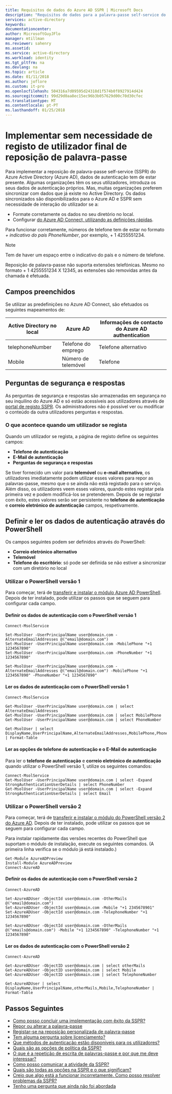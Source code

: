 ```yaml
---
title: Requisitos de dados do Azure AD SSPR | Microsoft Docs
description: "Requisitos de dados para a palavra-passe self-service do Azure AD como satisfazê-los e de reposição"
services: active-directory
keywords: 
documentationcenter: 
author: MicrosoftGuyJFlo
manager: mtillman
ms.reviewer: sahenry
ms.assetid: 
ms.service: active-directory
ms.workload: identity
ms.tgt_pltfrm: na
ms.devlang: na
ms.topic: article
ms.date: 01/11/2018
ms.author: joflore
ms.custom: it-pro
ms.openlocfilehash: 504316a7d09595d24318d1f574b0f8927914d424
ms.sourcegitcommit: 99d29d0aa8ec15ec96b3b057629d00c70d30cfec
ms.translationtype: MT
ms.contentlocale: pt-PT
ms.lasthandoff: 01/25/2018
---
```

# <a name="deploy-password-reset-without-requiring-end-user-registration"></a>Implementar sem necessidade de registo de utilizador final de reposição de palavra-passe

Para implementar a reposição de palavra-passe self-service (SSPR) do Azure Active Directory (Azure AD), dados de autenticação tem de estar presente. Algumas organizações têm os seus utilizadores, introduza os seus dados de autenticação próprios. Mas, muitas organizações preferem sincronizar com dados que já existe no Active Directory. Os dados sincronizados são disponibilizados para o Azure AD e SSPR sem necessidade de interação do utilizador se a:
   * Formate corretamente os dados no seu diretório no local.
   * Configurar [do Azure AD Connect, utilizando as definições rápidas](./connect/active-directory-aadconnect-get-started-express.md).

Para funcionar corretamente, números de telefone tem de estar no formato *+ indicativo do país PhoneNumber*, por exemplo, + 1 4255551234.

> [!NOTE]
> Tem de haver um espaço entre o indicativo do país e o número de telefone.
>
> Reposição de palavra-passe não suporta extensões telefónicas. Mesmo no formato + 1 4255551234 X 12345, as extensões são removidas antes da chamada é efetuada.

## <a name="fields-populated"></a>Campos preenchidos

Se utilizar as predefinições no Azure AD Connect, são efetuados os seguintes mapeamentos de:

| Active Directory no local | Azure AD | Informações de contacto do Azure AD authentication |
| --- | --- | --- |
| telephoneNumber | Telefone do emprego | Telefone alternativo |
| Mobile | Número de telemóvel | Telefone |


## <a name="security-questions-and-answers"></a>Perguntas de segurança e respostas

As perguntas de segurança e respostas são armazenadas em segurança no seu inquilino do Azure AD e só estão acessíveis aos utilizadores através de [portal de registo SSPR](https://aka.ms/ssprsetup). Os administradores não é possível ver ou modificar o conteúdo da outra utilizadores perguntas e respostas.

### <a name="what-happens-when-a-user-registers"></a>O que acontece quando um utilizador se regista

Quando um utilizador se regista, a página de registo define os seguintes campos:

* **Telefone de autenticação**
* **E-Mail de autenticação**
* **Perguntas de segurança e respostas**

Se tiver fornecido um valor para **telemóvel** ou **e-mail alternativo**, os utilizadores imediatamente podem utilizar esses valores para repor as palavras-passe, mesmo que o se ainda não está registado para o serviço. Além disso, os utilizadores veem esses valores, quando estes registar pela primeira vez e podem modificá-los se pretenderem. Depois de se registar com êxito, estes valores serão ser persistente no **telefone de autenticação** e **correio eletrónico de autenticação** campos, respetivamente.

## <a name="set-and-read-the-authentication-data-through-powershell"></a>Definir e ler os dados de autenticação através do PowerShell

Os campos seguintes podem ser definidos através do PowerShell:

* **Correio eletrónico alternativo**
* **Telemóvel**
* **Telefone do escritório**: só pode ser definida se não estiver a sincronizar com um diretório no local

### <a name="use-powershell-version-1"></a>Utilizar o PowerShell versão 1

Para começar, terá de [transferir e instalar o módulo Azure AD PowerShell](https://msdn.microsoft.com/library/azure/jj151815.aspx#bkmk_installmodule). Depois de ter instalado, pode utilizar os passos que se seguem para configurar cada campo.

#### <a name="set-the-authentication-data-with-powershell-version-1"></a>Definir os dados de autenticação com o PowerShell versão 1

```
Connect-MsolService

Set-MsolUser -UserPrincipalName user@domain.com -AlternateEmailAddresses @("email@domain.com")
Set-MsolUser -UserPrincipalName user@domain.com -MobilePhone "+1 1234567890"
Set-MsolUser -UserPrincipalName user@domain.com -PhoneNumber "+1 1234567890"

Set-MsolUser -UserPrincipalName user@domain.com -AlternateEmailAddresses @("email@domain.com") -MobilePhone "+1 1234567890" -PhoneNumber "+1 1234567890"
```

#### <a name="read-the-authentication-data-with-powershell-version-1"></a>Ler os dados de autenticação com o PowerShell versão 1

```
Connect-MsolService

Get-MsolUser -UserPrincipalName user@domain.com | select AlternateEmailAddresses
Get-MsolUser -UserPrincipalName user@domain.com | select MobilePhone
Get-MsolUser -UserPrincipalName user@domain.com | select PhoneNumber

Get-MsolUser | select DisplayName,UserPrincipalName,AlternateEmailAddresses,MobilePhone,PhoneNumber | Format-Table
```

#### <a name="read-the-authentication-phone-and-authentication-email-options"></a>Ler as opções de telefone de autenticação e o E-Mail de autenticação

Para ler o **telefone de autenticação** e **correio eletrónico de autenticação** quando utilizar o PowerShell versão 1, utilize os seguintes comandos:

```
Connect-MsolService
Get-MsolUser -UserPrincipalName user@domain.com | select -Expand StrongAuthenticationUserDetails | select PhoneNumber
Get-MsolUser -UserPrincipalName user@domain.com | select -Expand StrongAuthenticationUserDetails | select Email
```

### <a name="use-powershell-version-2"></a>Utilizar o PowerShell versão 2

Para começar, terá de [transferir e instalar o módulo do PowerShell versão 2 do Azure AD](https://github.com/Azure/azure-docs-powershell-azuread/blob/master/Azure%20AD%20Cmdlets/AzureAD/index.md). Depois de ter instalado, pode utilizar os passos que se seguem para configurar cada campo.

Para instalar rapidamente das versões recentes do PowerShell que suportam o módulo de instalação, execute os seguintes comandos. (A primeira linha verifica se o módulo já está instalado.)

```
Get-Module AzureADPreview
Install-Module AzureADPreview
Connect-AzureAD
```

#### <a name="set-the-authentication-data-with-powershell-version-2"></a>Definir os dados de autenticação com o PowerShell versão 2

```
Connect-AzureAD

Set-AzureADUser -ObjectId user@domain.com -OtherMails @("email@domain.com")
Set-AzureADUser -ObjectId user@domain.com -Mobile "+1 2345678901"
Set-AzureADUser -ObjectId user@domain.com -TelephoneNumber "+1 1234567890"

Set-AzureADUser -ObjectId user@domain.com -OtherMails @("emails@domain.com") -Mobile "+1 1234567890" -TelephoneNumber "+1 1234567890"
```

#### <a name="read-the-authentication-data-with-powershell-version-2"></a>Ler os dados de autenticação com o PowerShell versão 2

```
Connect-AzureAD

Get-AzureADUser -ObjectID user@domain.com | select otherMails
Get-AzureADUser -ObjectID user@domain.com | select Mobile
Get-AzureADUser -ObjectID user@domain.com | select TelephoneNumber

Get-AzureADUser | select DisplayName,UserPrincipalName,otherMails,Mobile,TelephoneNumber | Format-Table
```

## <a name="next-steps"></a>Passos Seguintes

* [Como posso concluir uma implementação com êxito da SSPR?](active-directory-passwords-best-practices.md)
* [Repor ou alterar a palavra-passe](active-directory-passwords-update-your-own-password.md)
* [Registar-se na reposição personalizada de palavra-passe](active-directory-passwords-reset-register.md)
* [Tem alguma pergunta sobre licenciamento?](active-directory-passwords-licensing.md)
* [Que métodos de autenticação estão disponíveis para os utilizadores?](active-directory-passwords-how-it-works.md#authentication-methods)
* [Quais são as opções de política da SSPR?](active-directory-passwords-policy.md)
* [O que é a repetição de escrita de palavras-passe e por que me deve interessar?](active-directory-passwords-writeback.md)
* [Como posso comunicar a atividade da SSPR?](active-directory-passwords-reporting.md)
* [Quais são todas as opções na SSPR e o que significam?](active-directory-passwords-how-it-works.md)
* [Creio que algo está a funcionar incorretamente. Como posso resolver problemas da SSPR?](active-directory-passwords-troubleshoot.md)
* [Tenho uma pergunta que ainda não foi abordada](active-directory-passwords-faq.md)
